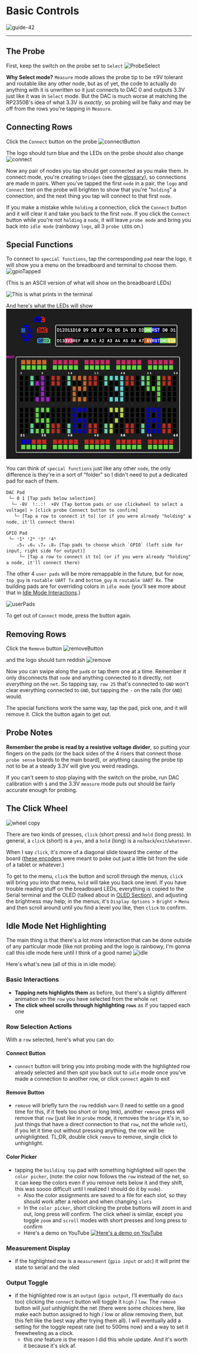 # Basic Controls

![guide-42](https://github.com/user-attachments/assets/e35c42e0-b23a-4203-a836-44f0991db7fc)

----

## The Probe
First, keep the switch on the probe set to `Select`
![ProbeSelect](https://github.com/user-attachments/assets/1155f75a-f800-4bc0-ba6d-49e603ad39e2)

**Why Select mode?** `Measure` mode allows the probe tip to be ±9V tolerant and routable like any other node, but as of yet, the code to actually do anything with it is unwritten so it just connects to DAC 0 and outputs 3.3V just like it was in `Select` mode. But the DAC is much worse at matching the RP2350B's idea of what 3.3V is *exactly*, so probing will be flaky and may be off from the rows you're tapping in `Measure`.

## Connecting Rows

Click the `Connect` button on the probe
![connectButton](https://github.com/user-attachments/assets/faedd0af-8ea6-4454-8f33-01ff478bb9e7)

The logo should turn blue and the LEDs on the probe should also change
![connect](https://github.com/user-attachments/assets/2040417f-64c3-41dd-a3d6-8c900e15445b)

Now any pair of nodes you tap should get connected as you make them. In connect mode, you're creating `bridges` (see the [glossary](99-glossary.md)), so connections are made in pairs. When you've tapped the first `node` in a pair, the `logo` and `Connect` text on the probe will brighten to show that you're "`holding`" a connection, and the next thing you tap will connect to that first `node`. 

If you make a mistake while `holding` a connection, click the `Connect` button and it will clear it and take you back to the first `node`. 
If you click the `Connect` button while you're not `holding` a `node`, it will leave `probe mode` and bring you back into `idle mode` (rainbowy `logo`, all 3 `probe LED`s on.)

## Special Functions

To connect to `special functions`, tap the corresponding `pad` near the logo, it will show you a menu on the breadboard and terminal to choose them.
![gpioTapped](https://github.com/user-attachments/assets/0b0c45ff-b98e-4a45-87b3-d3cc5c7a4544)

(This is an ASCII version of what will show on the breadboard LEDs)

![This is what prints in the terminal](https://github.com/user-attachments/assets/fc9be8f8-f99c-48cd-8e00-07fdcb426f99)

And here's what the LEDs will show
![You can press `R` in the main menu to toggle this view](assets/gpioSelection.png)

You can think of `special functions` just like any other `node`, the only difference is they're in a sort of "folder" so I didn't need to put a dedicated pad for each of them. 

```
DAC Pad
 └─ 0 1 [Tap pads below selection]
  └─ -8V  !:.:!  +8V [Tap bottom pads or use clickwheel to select a voltage] > [click probe Connect button to confirm]
   └─ [Tap a row to connect it to] (or if you were already "holding" a node, it'll connect there)
```

```
GPIO Pad
 └─ ⁱ1⁰ ⁱ2⁰ ⁱ3⁰ ⁱ4⁰ 
    ₁5₀ ₁6₀ ₁7₀ ₁8₀ [Tap pads to choose which `GPIO` (left side for input, right side for output)]
     └─ [Tap a row to connect it to] (or if you were already "holding" a node, it'll connect there)
```


The other 4 `user pads` will be more remappable in the future, but for now, `top_guy` is `routable UART Tx` and `bottom_guy` is `routable UART Rx`. The building pads are for overriding colors in `idle mode` (you'll see more about that in [Idle Mode Interactions](#idle-mode-net-highlighting).)

![userPads](https://github.com/user-attachments/assets/6925e9ed-fb6b-46a2-b377-205107df6a78)

To get out of `Connect` mode, press the button again.

## Removing Rows

Click the `Remove` button
![removeButton](https://github.com/user-attachments/assets/7fc020b7-f5ce-48f6-99eb-4e9a753a0329)

and the logo should turn reddish
![remove](https://github.com/user-attachments/assets/297e169f-f9f5-4151-8fa2-de41ab14492f)

Now you can swipe along the `pad`s or tap them one at a time. Remember it only disconnects that `node` and anything connected to it directly, not *everything* on the `net`. So tapping say, `row 25` that's connected to `GND` won't clear everything connected to `GND`, but tapping the `-` on the rails (for `GND`) would.

The special functions work the same way, tap the pad, pick one, and it will remove it. Click the button again to get out.

## Probe Notes

**Remember the probe is read by a resistive voltage divider**, so putting your fingers on the pads (or the back sides of the 4 risers that connect those `probe sense` boards to the main board), or anything causing the probe tip not to be at a steady 3.3V will give you weird readings. 

If you can't seem to stop playing with the switch on the probe, run DAC calibration with `$` and the 3.3V `measure` mode puts out should be fairly accurate enough for probing.

## The Click Wheel

![wheel copy](https://github.com/user-attachments/assets/d69a5425-7131-46e3-8c17-a38819edfc16)

There are two kinds of presses, `click` (short press) and `hold` (long press). In general, a `click` (short) is a `yes`, and a `hold` (long) is a `no`/`back`/`exit`/`whatever`. 

When I say `click`, it's more of a diagonal slide toward the center of the board ([these encoders](https://lcsc.com/product-detail/Rotary-Encoders_Mitsumi-Electric-SIQ-02FVS3_C2925423.html) were meant to poke out just a little bit from the side of a tablet or whatever.)

To get to the menu, `click` the button and scroll through the menus, `click` will bring you into that menu, `hold` will take you back one level. If you have trouble reading stuff on the breadboard LEDs, everything is copied to the Serial terminal and the OLED (talked about in [OLED Section](04-oled.md)), and adjusting the brightness may help; in the menus, it's `Display Options` > `Bright` > `Menu` and then scroll around until you find a level you like, then `click` to confirm. 






## Idle Mode Net Highlighting

The main thing is that there's a lot more interaction that can be done outside of any particular mode (like not probing and the logo is rainbowy, I'm gonna call this idle mode here until I think of a good name)
![idle](https://github.com/user-attachments/assets/304d787a-c5f5-4da0-bd95-1a82bcdf83c1)

Here's what's new (all of this is in idle mode):

### Basic Interactions

- **Tapping nets highlights them** as before, but there's a slightly different animation on the `row` you have selected from the whole `net`
- **The click wheel scrolls through highlighting `rows`** as if you tapped each one

### Row Selection Actions

With a `row` selected, here's what you can do:

#### Connect Button
- `connect` button will bring you into probing mode with the highlighted row already selected and then spit you back out to `idle` mode once you've made a connection to another row, or click `connect` again to exit

#### Remove Button
- `remove` will briefly turn the `row` reddish `warn` (I need to settle on a good time for this, if it feels too short or long lmk), another `remove` press will remove that `row` (just like in `probe` mode, it removes the `bridge` it's in, so just things that have a direct connection to that `row`, not the whole `net`), if you let it time out without pressing anything, the row will be unhighlighted. TL;DR, double click `remove` to remove, single click to unhighlight.

#### Color Picker
- tapping the `building top` pad with something highlighted will open the `color picker`, (note: the color now follows the `row` instead of the net, so it can keep the colors even if you remove nets below it and they shift, this was soooo difficult until I realized I should do it by `node`). 
  - Also the color assignments are saved to a file for each slot, so they should work after a reboot and when changing `slots`
  - In the `color picker`, short clicking the probe buttons will zoom in and out, long press will confirm. The click wheel is similar, except you toggle `zoom` and `scroll` modes with short presses and long press to confirm
  - Here's a demo on YouTube
  [![Here's a demo on YouTube](https://img.youtube.com/vi/shE6NSFrH5w/3.jpg)](https://www.youtube.com/watch?v=shE6NSFrH5w)

### Measurement Display
- if the highlighted row is a `measurement` (`gpio input` or `adc`) it will print the state to serial and the oled

### Output Toggle
- if the highlighted row is an `output` (`gpio output`, I'll eventually do `dacs` too) clicking the `connect` button will toggle it `high` / `low`. The `remove` button will *just* unhighlight the net (there were some choices here, like make each button assigned to high / low or allow removing them, but this felt like the best way after trying them all). I will eventually add a setting for the toggle repeat rate (set to 500ms now) and a way to set it freewheeling as a clock.
  - this *one* feature is the reason I did this whole update. And it's worth it because it's sick af.

<!-- ## GPIO Selection Shortcuts

- when selecting `gpio` in `probing` mode (tap the bottom of the 3 pads by the `logo`), there are shortcuts for `input` and `output`, the blue line on the left is `input`, red square on the right is `output`. Tapping right in the middle of a number will take you to the written out `input` / `output` on the top and bottom selector.  -->